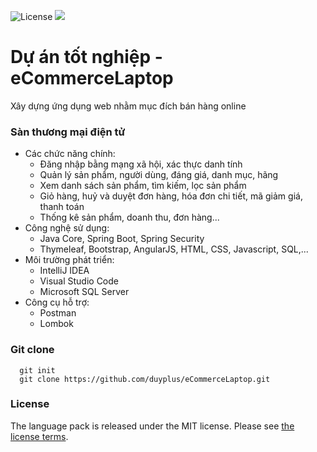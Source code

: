 ![License](https://img.shields.io/badge/license-MIT-blue.svg)
![](https://img.shields.io/packagist/dt/duyplus/eCommerceLaptop.svg)
# Dự án tốt nghiệp - eCommerceLaptop
Xây dựng ứng dụng web nhằm mục đích bán hàng online
### Sàn thương mại điện tử
- Các chức năng chính:
  + Đăng nhập bằng mạng xã hội, xác thực danh tính
  + Quản lý sản phẩm, người dùng, đáng giá, danh mục, hãng
  + Xem danh sách sản phẩm, tìm kiếm, lọc sản phẩm
  + Giỏ hàng, huỷ và duyệt đơn hàng, hóa đơn chi tiết, mã giảm giá, thanh toán
  + Thống kê sản phẩm, doanh thu, đơn hàng...
- Công nghệ sử dụng:
  + Java Core, Spring Boot, Spring Security
  + Thymeleaf, Bootstrap, AngularJS, HTML, CSS, Javascript, SQL,...
- Môi trường phát triển:
  + IntelliJ IDEA
  + Visual Studio Code
  + Microsoft SQL Server
- Công cụ hỗ trợ:
  + Postman
  + Lombok
### Git clone
```
  git init
  git clone https://github.com/duyplus/eCommerceLaptop.git
```
### License
The language pack is released under the MIT license. Please see [the license terms](https://github.com/duyplus/eCommerceLaptop/blob/master/LICENSE).
